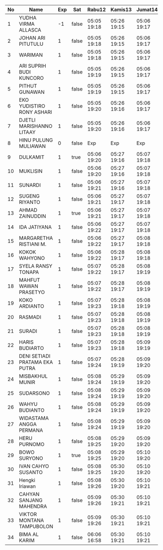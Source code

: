 | No | Name | Exp | Sat | Rabu12 | Kamis13 | Jumat14 | Sabtu15 | Senin17 | Selasa18 | Rabu19 | Kamis20 | Jumat21 |
|-----|-----|-----|-----|-----|-----|-----|-----|-----|-----|-----|-----|-----|
| 1 | YUDHA VIRMA ALLASCA | -1 | false | 05:05 19:18 | 05:26 19:15 | 05:06 19:17 | -- | 05:02 19:29 | 05:22 19:09 | 05:28 19:13 | 05:17 19:17 | 05:26 - |
| 2 | JOHAN ARI PITUTULU | 1 | false | 05:05 19:18 | 05:26 19:15 | 05:06 19:17 | -- | 05:02 19:29 | 05:22 19:09 | 05:28 19:13 | 05:17 19:17 | 05:26 - |
| 3 | WARIMAN | 1 | false | 05:05 19:18 | 05:26 19:15 | 05:06 19:17 | -- | 05:02 19:29 | 05:22 19:09 | 05:28 19:13 | 05:17 19:17 | 05:26 - |
| 4 | ARI SUPRIH BUDI KUNCORO | 1 | false | 05:05 19:19 | 05:26 19:15 | 05:06 19:17 | -- | 05:02 19:29 | 05:22 19:09 | 05:28 19:13 | 05:17 19:17 | 05:26 - |
| 5 | PITHUT GUNAWAN | 1 | false | 05:05 19:19 | 05:26 19:15 | 05:06 19:17 | -- | 05:02 19:29 | 05:22 19:09 | 05:28 19:13 | 05:17 19:17 | 05:26 - |
| 6 | EKO YUDISTIRO RONY ASHARI | 1 | false | 05:05 19:20 | 05:26 19:16 | 05:06 19:17 | -- | 05:02 19:29 | 05:22 19:09 | 05:28 19:13 | 05:17 19:17 | 05:26 - |
| 7 | DJETLI MARISHANNO LITAAY | 1 | false | 05:05 19:20 | 05:26 19:16 | 05:06 19:17 | -- | 05:02 19:29 | 05:22 19:09 | 05:28 19:13 | 05:17 19:17 | 05:26 - |
| 8 | HINU PULUNG MULIAWAN | 0 | false | Exp | Exp | Exp | Exp | Exp | Exp | Exp | Exp | Exp |
| 9 | DULKAMIT | 1 | true | 05:06 19:20 | 05:27 19:16 | 05:07 19:18 | 05:22 19:14 | 05:03 19:30 | 05:23 19:10 | 05:29 19:14 | 05:18 19:18 | 05:27 - |
| 10 | MUKLISIN | 1 | false | 05:06 19:20 | 05:27 19:16 | 05:07 19:18 | -- | 05:03 19:30 | 05:23 19:10 | 05:29 19:14 | 05:18 19:18 | 05:27 - |
| 11 | SUNARDI | 1 | false | 05:06 19:21 | 05:27 19:16 | 05:07 19:18 | -- | 05:03 19:30 | 05:23 19:10 | 05:29 19:14 | 05:18 19:18 | 05:27 - |
| 12 | SUGENG RIYANTO | 1 | false | 05:06 19:21 | 05:27 19:17 | 05:07 19:18 | -- | 05:03 19:30 | 05:23 19:10 | 05:29 19:14 | 05:18 19:18 | 05:27 - |
| 13 | AHMAD ZAINUDDIN | 1 | true | 05:06 19:21 | 05:27 19:17 | 05:07 19:18 | 05:22 19:14 | 05:03 19:30 | 05:23 19:10 | 05:29 19:14 | 05:18 19:18 | 05:27 - |
| 14 | IDA JATIYANA | 1 | false | 05:06 19:22 | 05:27 19:17 | 05:07 19:18 | -- | 05:03 19:30 | 05:23 19:10 | 05:29 19:14 | 05:18 19:18 | 05:27 - |
| 15 | MARGARETHA RISTIANI M. | 1 | false | 05:06 19:22 | 05:27 19:17 | 05:08 19:18 | -- | 05:03 19:30 | 05:23 19:10 | 05:29 19:14 | 05:18 19:18 | 05:27 - |
| 16 | KOKOK WAHYONO | 1 | false | 05:06 19:22 | 05:28 19:17 | 05:08 19:18 | -- | 05:03 19:31 | 05:23 19:11 | 05:29 19:15 | 05:18 19:18 | 05:27 - |
| 17 | SYELA RANSY TONAPA | 1 | false | 05:07 19:22 | 05:28 19:17 | 05:08 19:19 | -- | 05:04 19:31 | 05:24 19:11 | 05:30 19:15 | 05:19 19:19 | 05:28 - |
| 18 | MAHFUT WAWAN PRASETYO | 1 | false | 05:07 19:22 | 05:28 19:17 | 05:08 19:19 | -- | 05:04 19:31 | 05:24 19:11 | 05:30 19:15 | 05:19 19:19 | 05:28 - |
| 19 | KOKO ARDIANTO | 1 | false | 05:07 19:23 | 05:28 19:18 | 05:08 19:19 | -- | 05:04 19:31 | 05:24 19:11 | 05:30 19:15 | 05:19 19:19 | 05:28 - |
| 20 | RASMADI | 1 | false | 05:07 19:23 | 05:28 19:18 | 05:08 19:19 | -- | 05:04 19:31 | 05:24 19:11 | 05:30 19:15 | 05:19 19:19 | 05:28 - |
| 21 | SURADI | 1 | false | 05:07 19:23 | 05:28 19:18 | 05:08 19:19 | -- | 05:04 19:31 | 05:24 19:11 | 05:30 19:15 | 05:19 19:19 | 05:28 - |
| 22 | HARIS BUDIARTO | 1 | false | 05:07 19:23 | 05:28 19:18 | 05:09 19:19 | -- | 05:04 19:32 | 05:24 19:11 | 05:30 19:15 | 05:19 19:19 | 05:28 - |
| 23 | DENI SETIADI PRATAMA EKA PUTRA | 1 | false | 05:07 19:24 | 05:28 19:19 | 05:09 19:20 | -- | 05:04 19:32 | 05:24 19:12 | 05:30 19:16 | 05:19 19:19 | 05:28 - |
| 24 | MISBAKHUL MUNIR | 1 | false | 05:08 19:24 | 05:29 19:19 | 05:09 19:20 | -- | 05:05 19:32 | 05:25 19:12 | 05:31 19:16 | 05:20 19:20 | 05:29 - |
| 25 | SUDARSONO | 1 | false | 05:08 19:24 | 05:29 19:19 | 05:09 19:20 | -- | 05:05 19:32 | 05:25 19:12 | 05:31 19:16 | 05:20 19:20 | 05:29 - |
| 26 | WAHYU BUDIANTO | 1 | false | 05:08 19:24 | 05:29 19:19 | 05:09 19:20 | -- | 05:05 19:32 | 05:25 19:12 | 05:31 19:16 | 05:20 19:20 | 05:29 - |
| 27 | WIDASTAMA ANGGA PERMANA | 1 | false | 05:08 19:24 | 05:29 19:19 | 05:09 19:20 | -- | 05:05 19:32 | 05:25 19:12 | 05:31 19:16 | 05:20 19:20 | 05:29 - |
| 28 | HERU PURNOMO | 1 | false | 05:08 19:25 | 05:29 19:20 | 05:09 19:20 | -- | 05:05 19:32 | 05:25 19:12 | 05:31 19:16 | 05:20 19:20 | 05:29 - |
| 29 | BOWO SURYONO | 1 | true | 05:08 19:25 | 05:29 19:20 | 05:10 19:20 | 05:22 19:14 | 05:05 19:32 | 05:25 19:12 | 05:31 19:17 | 05:20 19:20 | 05:29 - |
| 30 | IVAN CAHYO SUSANTO | 1 | false | 05:08 19:25 | 05:30 19:20 | 05:10 19:20 | -- | 05:05 19:33 | 05:25 19:12 | 05:31 19:17 | 05:20 19:20 | 05:29 - |
| 31 | Hengki Iriawan | 1 | false | 05:08 19:26 | 05:30 19:20 | 05:10 19:21 | -- | 05:05 19:33 | 05:25 19:13 | 05:31 19:17 | 05:20 19:21 | 05:29 - |
| 32 | CAHYAN SANJANG MAHENDRA | 1 | false | 05:09 19:26 | 05:30 19:21 | 05:10 19:21 | -- | 05:06 19:33 | 05:26 19:13 | 05:32 19:17 | 05:21 19:21 | 05:30 - |
| 33 | VIKTOR MONTANA TAMPUBOLON | 1 | false | 05:09 19:26 | 05:30 19:21 | 05:10 19:21 | -- | 05:06 19:33 | 05:26 19:13 | 05:32 19:17 | 05:21 19:21 | 05:30 - |
| 34 | BIMA AL KARIM | 1 | false | 06:06 16:58 | 05:30 19:21 | 05:10 19:21 | -- | 05:06 19:33 | 05:26 19:13 | 05:32 19:17 | 05:21 19:21 | 05:30 - |
